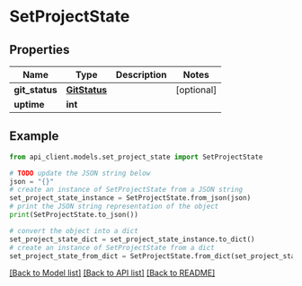 # SetProjectState


## Properties

Name | Type | Description | Notes
------------ | ------------- | ------------- | -------------
**git_status** | [**GitStatus**](GitStatus.md) |  | [optional] 
**uptime** | **int** |  | 

## Example

```python
from api_client.models.set_project_state import SetProjectState

# TODO update the JSON string below
json = "{}"
# create an instance of SetProjectState from a JSON string
set_project_state_instance = SetProjectState.from_json(json)
# print the JSON string representation of the object
print(SetProjectState.to_json())

# convert the object into a dict
set_project_state_dict = set_project_state_instance.to_dict()
# create an instance of SetProjectState from a dict
set_project_state_from_dict = SetProjectState.from_dict(set_project_state_dict)
```
[[Back to Model list]](../README.md#documentation-for-models) [[Back to API list]](../README.md#documentation-for-api-endpoints) [[Back to README]](../README.md)


